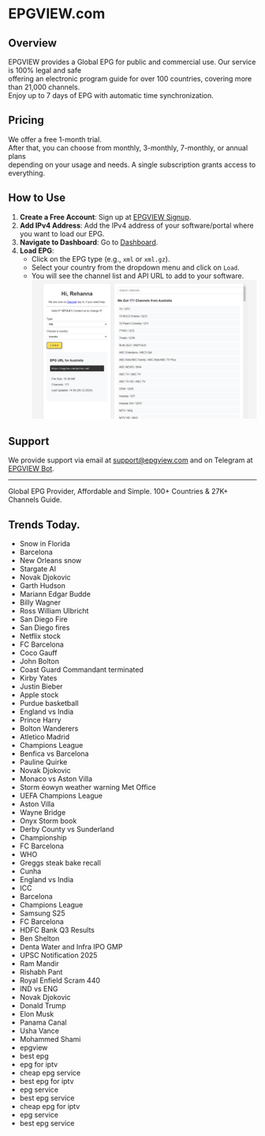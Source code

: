 # EPGVIEW.com



## Overview
EPGVIEW provides a Global EPG for public and commercial use. Our service is 100% legal and safe\
offering an electronic program guide for over 100 countries, covering more than 21,000 channels.\
Enjoy up to 7 days of EPG with automatic time synchronization.

## Pricing
We offer a free 1-month trial. \
After that, you can choose from monthly, 3-monthly, 7-monthly, or annual plans \
depending on your usage and needs. A single subscription grants access to everything.

## How to Use
1. **Create a Free Account**: Sign up at [EPGVIEW Signup](https://epgview.com/signup.php).
2. **Add IPv4 Address**: Add the IPv4 address of your software/portal where you want to load our EPG.
3. **Navigate to Dashboard**: Go to [Dashboard](https://epgview.com/dashboard.php).
4. **Load EPG**:
   - Click on the EPG type (e.g., `xml` or `xml.gz`).
   - Select your country from the dropdown menu and click on `Load`.
   - You will see the channel list and API URL to add to your software.
![EPGVIEW](img/dashboard.png)
## Support
We provide support via email at [support@epgview.com](mailto:support@epgview.com) and on Telegram at [EPGVIEW Bot](https://t.me/epgview_bot).

---

Global EPG Provider, Affordable and Simple. 100+ Countries & 27K+ Channels Guide.

## Trends Today.

- Snow in Florida
- Barcelona
- New Orleans snow
- Stargate AI
- Novak Djokovic
- Garth Hudson
- Mariann Edgar Budde
- Billy Wagner
- Ross William Ulbricht
- San Diego Fire
- San Diego fires
- Netflix stock
- FC Barcelona
- Coco Gauff
- John Bolton
- Coast Guard Commandant terminated
- Kirby Yates
- Justin Bieber
- Apple stock
- Purdue basketball
- England vs India
- Prince Harry
- Bolton Wanderers
- Atletico Madrid
- Champions League
- Benfica vs Barcelona
- Pauline Quirke
- Novak Djokovic
- Monaco vs Aston Villa
- Storm éowyn weather warning Met Office
- UEFA Champions League
- Aston Villa
- Wayne Bridge
- Onyx Storm book
- Derby County vs Sunderland
- Championship
- FC Barcelona
- WHO
- Greggs steak bake recall
- Cunha
- England vs India
- ICC
- Barcelona
- Champions League
- Samsung S25
- FC Barcelona
- HDFC Bank Q3 Results
- Ben Shelton
- Denta Water and Infra IPO GMP
- UPSC Notification 2025
- Ram Mandir
- Rishabh Pant
- Royal Enfield Scram 440
- IND vs ENG
- Novak Djokovic
- Donald Trump
- Elon Musk
- Panama Canal
- Usha Vance
- Mohammed Shami
- epgview
- best epg
- epg for iptv
- cheap epg service
- best epg for iptv
- epg service
- best epg service
- cheap epg for iptv
- epg service
- best epg service
